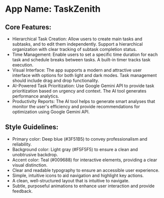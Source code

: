 # **App Name**: TaskZenith

## Core Features:

- Hierarchical Task Creation: Allow users to create main tasks and subtasks, and to edit them independently. Support a hierarchical organization with clear tracking of subtask completion status.
- Time Management: Enable users to set a specific time duration for each task and schedule breaks between tasks. A built-in timer tracks task execution.
- Visual Interface: The app supports a modern and attractive user interface with options for both light and dark modes. Task management should include drag and drop functionality.
- AI-Powered Task Prioritization: Use Google Gemini API to provide task prioritization based on urgency and context. The AI tool generates performance analytics.
- Productivity Reports: The AI tool helps to generate smart analyses that monitor the user's efficiency and provide recommendations for optimization using Google Gemini API.

## Style Guidelines:

- Primary color: Deep blue (#3F51B5) to convey professionalism and reliability.
- Background color: Light gray (#F5F5F5) to ensure a clean and unobtrusive backdrop.
- Accent color: Teal (#009688) for interactive elements, providing a clear visual distinction.
- Clear and readable typography to ensure an accessible user experience.
- Simple, intuitive icons to aid navigation and highlight key actions.
- A clean, well-structured layout that is intuitive to navigate.
- Subtle, purposeful animations to enhance user interaction and provide feedback.